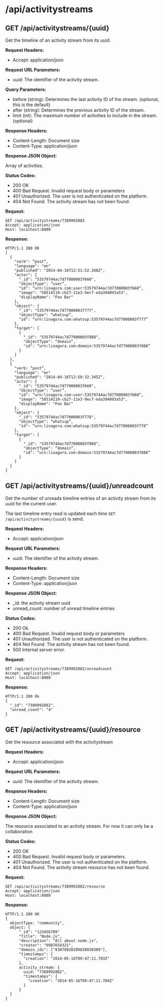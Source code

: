 # /api/activitystreams

## GET /api/activitystreams/{uuid}

Get the timeline of an activity stream from its uuid.

**Request Headers:**

- Accept: application/json

**Request URL Parameters:**

- uuid: The identifier of the activity stream.

**Query Parameters:**

- before (string): Determines the last activity ID of the stream. (optional, this is the default)
- after (string): Determines the previous activity ID of the stream.
- limit (int): The maximum number of activities to include in the stream. (optional)

**Response Headers:**

- Content-Length: Document size
- Content-Type: application/json

**Response JSON Object:**

Array of activities.

**Status Codes:**

- 200 OK
- 400 Bad Request. Invalid request body or parameters
- 401 Unauthorized. The user is not authenticated on the platform.
- 404 Not Found. The activity stream has not been found.

**Request:**

    GET /api/activitystreams/7389992882
    Accept: application/json
    Host: localhost:8080

**Response:**

    HTTP/1.1 200 OK
    [
      {
        "verb": “post”,
        "language": "en"
        "published": "2014-04-16T12:51:52.268Z",
        "actor": {
          "_id": "53579744ac7d77000003f660",
          "objectType": “user”,
          "id": “urn:linagora.com:user:53579744ac7d77000003f660”,
          "image": "58514110-cb27-11e3-9ecf-eda394093a53",
          "displayName": "Foo Bar"
        },
        "object": {
          "_id": "53579744ac7d77000003f777",
          "objectType": “whatsup”,
          "id": “urn:linagora.com:whatsup:53579744ac7d77000003f777”
        },
        "target": [
          {
            "_id": "53579744ac7d77000003f888",
            "objectType": “domain”,
            "id": “urn:linagora.com:domain:53579744ac7d77000003f888”
          }
        ]
      },
      {
        "verb: “post”,
        "language": "en"
        "published": "2014-04-16T12:50:32.345Z",
        "actor": {
          "_id": "53579744ac7d77000003f660",
          "objectType": “user”,
          "id": “urn:linagora.com:user:53579744ac7d77000003f660”,
          "image": "58514110-cb27-11e3-9ecf-eda394093a53",
          "displayName": "Foo Bar"
        },
        "object": {
          "_id": "53579744ac7d77000003f778",
          "objectType": “whatsup”,
          "id": “urn:linagora.com:whatsup:53579744ac7d77000003f778”
        },
        "target": [
          {
            "_id": "53579744ac7d77000003f888",
            "objectType": “domain”,
            "id": “urn:linagora.com:domain:53579744ac7d77000003f888”
          }
        ]
      }
    ]

## GET /api/activitystreams/{uuid}/unreadcount

Get the number of unreads timeline entries of an activity stream from its uuid for the current user.

The last timeline entry read is updated each time `GET /api/activitystreams/{uuid}` is send.

**Request Headers:**

- Accept: application/json

**Request URL Parameters:**

- uuid: The identifier of the activity stream.

**Response Headers:**

- Content-Length: Document size
- Content-Type: application/json

**Response JSON Object:**

- _id: the activity stream uuid
- unread_count: number of unread timeline entries

**Status Codes:**

- 200 Ok.
- 400 Bad Request. Invalid request body or parameters
- 401 Unauthorized. The user is not authenticated on the platform.
- 404 Not Found. The activity stream has not been found.
- 500 Internal server error.

**Request:**

    GET /api/activitystreams/7389992882/unreadcount
    Accept: application/json
    Host: localhost:8080

**Response:**

    HTTP/1.1 200 Ok
    {
      "_id": "7389992882",
      "unread_count": "4"
    }

## GET /api/activitystreams/{uuid}/resource

Get the resource associated with the activitystream

**Request Headers:**

- Accept: application/json

**Request URL Parameters:**

- uuid: The identifier of the activity stream.

**Response Headers:**

- Content-Length: Document size
- Content-Type: application/json

**Response JSON Object:**

The resource associated to an activity stream. For now it can only be a collaboration

**Status Codes:**

- 200 OK
- 400 Bad Request. Invalid request body or parameters.
- 401 Unauthorized. The user is not authenticated on the platform.
- 404 Not Found. The activity stream resource has not been found.

**Request:**

    GET /api/activitystreams/7389992882/resource
    Accept: application/json
    Host: localhost:8080

**Response:**

    HTTP/1.1 200 OK
    {
      objectType: "community",
      object: {
          "_id": "123456789"
          "title": "Node.js",
          "description": "All about node.js",
          "creator": "0987654321",
          "domain_ids": ["83878920289838830309"],
          "timestamps": {
            "creation": "2014-05-16T09:47:11.703Z"
          },
          activity_stream: {
            uuid: "7389992882",
            "timestamps": {
              "creation": "2014-05-16T09:47:11.704Z"
            }
          }
      }
    }